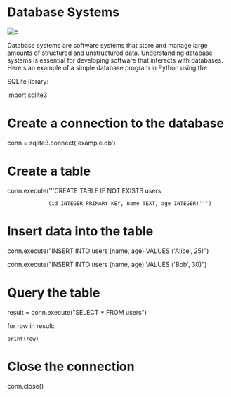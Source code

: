 # Database Systems

![c](https://user-images.githubusercontent.com/116082827/235316862-e40038da-f391-48e6-9032-e9da811d7079.jpeg)


Database systems are software systems that store and manage large amounts of structured and unstructured data. Understanding database systems is essential for developing software that interacts with databases. Here's an example of a simple database program in Python using the 

SQLite library:



import sqlite3



# Create a connection to the database

conn = sqlite3.connect('example.db')



# Create a table

conn.execute('''CREATE TABLE IF NOT EXISTS users

                 (id INTEGER PRIMARY KEY, name TEXT, age INTEGER)''')



# Insert data into the table

conn.execute("INSERT INTO users (name, age) VALUES ('Alice', 25)")

conn.execute("INSERT INTO users (name, age) VALUES ('Bob', 30)")



# Query the table

result = conn.execute("SELECT * FROM users")

for row in result:

    print(row)



# Close the connection

conn.close()
